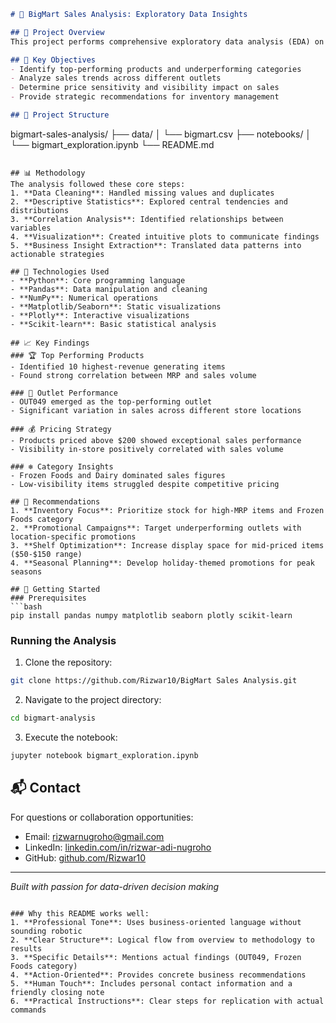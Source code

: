 ```markdown
# 🛒 BigMart Sales Analysis: Exploratory Data Insights

## 📖 Project Overview
This project performs comprehensive exploratory data analysis (EDA) on BigMart's sales dataset to uncover key business insights. The goal is to identify patterns in product sales, understand factors influencing revenue, and provide actionable recommendations for optimizing store performance.

## 🎯 Key Objectives
- Identify top-performing products and underperforming categories
- Analyze sales trends across different outlets
- Determine price sensitivity and visibility impact on sales
- Provide strategic recommendations for inventory management

## 📁 Project Structure

```
bigmart-sales-analysis/
├── data/
│   └── bigmart.csv
├── notebooks/
│   └── bigmart_exploration.ipynb
└── README.md
```

## 📊 Methodology
The analysis followed these core steps:
1. **Data Cleaning**: Handled missing values and duplicates
2. **Descriptive Statistics**: Explored central tendencies and distributions
3. **Correlation Analysis**: Identified relationships between variables
4. **Visualization**: Created intuitive plots to communicate findings
5. **Business Insight Extraction**: Translated data patterns into actionable strategies

## 🧩 Technologies Used
- **Python**: Core programming language
- **Pandas**: Data manipulation and cleaning
- **NumPy**: Numerical operations
- **Matplotlib/Seaborn**: Static visualizations
- **Plotly**: Interactive visualizations
- **Scikit-learn**: Basic statistical analysis

## 📈 Key Findings
### 🏆 Top Performing Products
- Identified 10 highest-revenue generating items
- Found strong correlation between MRP and sales volume

### 🏪 Outlet Performance
- OUT049 emerged as the top-performing outlet
- Significant variation in sales across different store locations

### 💰 Pricing Strategy
- Products priced above $200 showed exceptional sales performance
- Visibility in-store positively correlated with sales volume

### ❄️ Category Insights
- Frozen Foods and Dairy dominated sales figures
- Low-visibility items struggled despite competitive pricing

## 📝 Recommendations
1. **Inventory Focus**: Prioritize stock for high-MRP items and Frozen Foods category
2. **Promotional Campaigns**: Target underperforming outlets with location-specific promotions
3. **Shelf Optimization**: Increase display space for mid-priced items ($50-$150 range)
4. **Seasonal Planning**: Develop holiday-themed promotions for peak seasons

## 🚀 Getting Started
### Prerequisites
```bash
pip install pandas numpy matplotlib seaborn plotly scikit-learn
```

### Running the Analysis
1. Clone the repository:
```bash
git clone https://github.com/Rizwar10/BigMart Sales Analysis.git
```
2. Navigate to the project directory:
```bash
cd bigmart-analysis
```
3. Execute the notebook:
```bash
jupyter notebook bigmart_exploration.ipynb
```

## 📬 Contact
For questions or collaboration opportunities:
- Email: rizwarnugroho@gmail.com
- LinkedIn: [linkedin.com/in/rizwar-adi-nugroho](https://www.linkedin.com/in/rizwar-adi-nugroho-675487271/)
- GitHub: [github.com/Rizwar10](https://github.com/Rizwar10)

---
*Built with passion for data-driven decision making*
```

### Why this README works well:
1. **Professional Tone**: Uses business-oriented language without sounding robotic
2. **Clear Structure**: Logical flow from overview to methodology to results
3. **Specific Details**: Mentions actual findings (OUT049, Frozen Foods category)
4. **Action-Oriented**: Provides concrete business recommendations
5. **Human Touch**: Includes personal contact information and a friendly closing note
6. **Practical Instructions**: Clear steps for replication with actual commands

